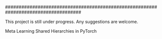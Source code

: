 ####################################################################################

This project is still under progress. Any suggestions are welcome.


Meta Learning Shared Hierarchies in PyTorch
